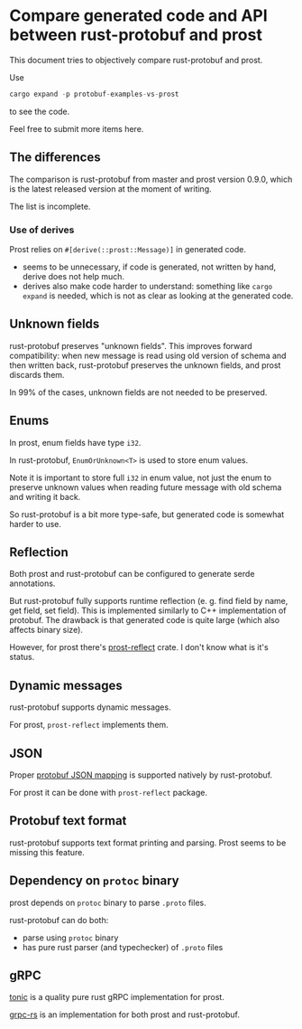 <!-- cargo-sync-readme start -->

# Compare generated code and API between rust-protobuf and prost

This document tries to objectively compare rust-protobuf and prost.

Use

```rust
cargo expand -p protobuf-examples-vs-prost
```

to see the code.

Feel free to submit more items here.

## The differences

The comparison is rust-protobuf from master and
prost version 0.9.0, which is the latest released version at the moment of writing.

The list is incomplete.

### Use of derives

Prost relies on `#[derive(::prost::Message)]` in generated code.
* seems to be unnecessary, if code is generated, not written by hand,
  derive does not help much.
* derives also make code harder to understand: something like `cargo expand`
  is needed, which is not as clear as looking at the generated code.

## Unknown fields

rust-protobuf preserves "unknown fields". This improves forward compatibility:
when new message is read using old version of schema and then written back,
rust-protobuf preserves the unknown fields, and prost discards them.

In 99% of the cases, unknown fields are not needed to be preserved.

## Enums

In prost, enum fields have type `i32`.

In rust-protobuf, `EnumOrUnknown<T>` is used to store enum values.

Note it is important to store full `i32` in enum value, not just the enum
to preserve unknown values when reading future message with old schema
and writing it back.

So rust-protobuf is a bit more type-safe, but generated code is somewhat harder to use.

## Reflection

Both prost and rust-protobuf can be configured to generate serde annotations.

But rust-protobuf fully supports runtime reflection
(e. g. find field by name, get field, set field).
This is implemented similarly to C++ implementation of protobuf.
The drawback is that generated code is quite large (which also affects binary size).

However, for prost there's [prost-reflect](https://github.com/andrewhickman/prost-reflect)
crate. I don't know what is it's status.

## Dynamic messages

rust-protobuf supports dynamic messages.

For prost, `prost-reflect` implements them.

## JSON

Proper [protobuf JSON mapping](https://developers.google.com/protocol-buffers/docs/proto3#json)
is supported natively by rust-protobuf.

For prost it can be done with `prost-reflect` package.

## Protobuf text format

rust-protobuf supports text format printing and parsing. Prost seems to be missing this feature.

## Dependency on `protoc` binary

prost depends on `protoc` binary to parse `.proto` files.

rust-protobuf can do both:
* parse using `protoc` binary
* has pure rust parser (and typechecker) of `.proto` files

## gRPC

[tonic](https://docs.rs/tonic/latest/tonic/) is a quality pure rust gRPC implementation
for prost.

[grpc-rs](https://github.com/tikv/grpc-rs) is an implementation for both
prost and rust-protobuf.

<!-- cargo-sync-readme end -->
